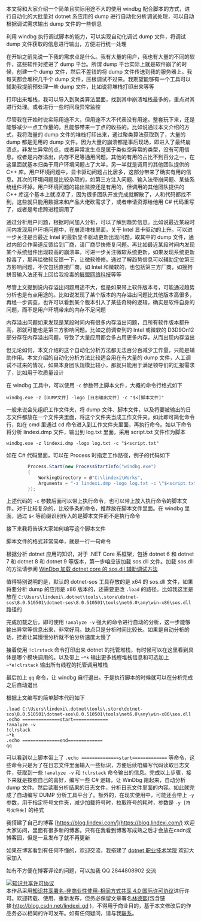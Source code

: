 
本文将和大家介绍一个简单且实际用途不大的使用 windbg 配合脚本的方式，进行自动化的大批量对 dotnet 系应用的 dump 进行自动化分析调试处理，可以自动根据调试需求输出 dump 文件的一些信息

<!--more-->


<!-- 发布 -->
<!-- 博客 -->

利用 windbg 执行调试脚本的能力，可以实现自动化调试 dump 文件，将调试 dump 文件获取的信息进行输出，方便进行统一处理

在开始之前先说一下我的需求点是什么。我有大量的用户，我也有大量的不同的软件，这些软件对接进了 dump 平台。所谓 dump 平台实际上就是软件崩了的时候，创建一个 dump 文件，然后不差钱的将 dump 文件传送到我的服务器上。我每天都会堆积几千个 dump 文件，压根调试不过来。我期望能够有一个工具可以辅助我提前预处理一些 dump 文件，比如说将堆栈打印出来等等

打印出来堆栈，我可以导入到聚类算法里面，找到其中崩溃堆栈最多的，重点对其进行处理。或者进行一些时间段异常监控

尽管我在开始时说实际用途不大，但用途不大不代表没有用途。整套玩下来，还是能够减少一点工作量的，且能够带来一丁点的收益的。比如说通过本文介绍的方式，我将海量的 dump 文件的堆栈打印出来，通过聚类算法获取到了，大量的 dump 都是无用的 dump 文件。因为大量的崩溃都是事后现场，即进入了最终崩溃点，非发生异常的点，或者异常发生点是属于类似空异常的类型，没有可用信息。或者是内存溢出，内存不足等通用问题。其他的有用的占比不到百分之一，在这里面就基本归类于用户环境问题占了大半，另一半就是调用的其他团队提供的 C++ 库。用户环境问题中，显卡驱动问题占比居多，这部分带来了确实有用的信息。其次的环境问题是比较杂项的，如第三方注入问题、输入法带崩问题、某些系统组件坏掉。用户环境问题的输出监控还是有用的，但调用的其他团队提供的 C++ 库这个基本上就凉凉了，因为很多团队开发完成就解散了，人和代码都找不到，这些就只能用数据来和产品大佬砍需求了，或者申请资源给他用 C# 代码重写了，或者是考虑跨进程调用了

通过分析用户问题，根据时间加入分析，可以了解到趋势信息。比如说最近某段时间内发现用户环境问题中，在崩溃堆栈里面，关于 Intel 显卡驱动的上升。可以进一步关注是否最近 Intel 的最新显卡驱动更新出现问题，取其中的 dump 文件，通过内部合作渠道反馈给到厂商，请厂商尽快修复问题。再比如最近某段时间内发现某个系统组件出现较高的崩溃率，可进一步关注微软系统更新，如果发现系统更新投毒了，那再给微软反馈一下，让微软修修。通过了解趋势信息可以辅助定位第三方影响问题，不仅包括直接厂商，如 Intel 和微软的，也包括第三方厂商，如搜狗拼音输入法还有上回给我投毒的[展盟网络科技](https://blog.lindexi.com/post/%E4%B8%8A%E6%B5%B7%E5%B1%95%E7%9B%9F%E7%BD%91%E7%BB%9C%E7%A7%91%E6%8A%80%E6%9C%89%E9%99%90%E5%85%AC%E5%8F%B8%E7%9A%84-gamebox-%E7%BB%84%E4%BB%B6%E6%B3%A8%E5%85%A5%E8%BF%9B%E7%A8%8B%E5%AF%BC%E8%87%B4%E8%BD%AF%E4%BB%B6%E5%B4%A9%E6%BA%83.html)等等

尽管上文提到说内存溢出问题用途不大，但是如果带上软件版本号，可能通过趋势分析也是有点用途的。比如说发现了某个版本的内存溢出问题比其他版本高很多，再经一步调查，也许可以看到某个版本引入了某些奇特的逻辑，确实是软件自身的问题，而不是用户环境带来的内存不足问题

内存溢出问题如果发现是某段时间内有很多内存溢出问题，且所有软件版本都升高，那就可能也是第三方影响问题。比如之前调查到的 Intel 或微软的 D3D9On12 部分存在内存溢出问题，导致了大量应用都会多占用更多内存，从而出现内存溢出

但无论如何，本文介绍的这个自动化分析方法都无法百分百减少工作量，只能是辅助作用。本文介绍的自动化分析方法比较适合用在有大量的 dump 文件，人工调试不过来的情况，如果本身团队规模比较小，那就只能用于满足领导们的汇报需求了，比如用于吹质量设计

在 windbg 工具中，可以使用 `-c` 参数带上脚本文件，大概的命令行格式如下

```
windbg.exe -z [DUMP文件] -logo [日志输出文件] -c "$<[脚本文件]"
```

一般来说会先组织工作文件夹，将 dump 文件、脚本文件，以及将要被输出的日志文件都放在一个文件夹里面，将这个文件夹当成工作文件夹。如此即可简化命令行，如在 cmd 里通过 cd 命令进入到工作文件夹里面，再执行命令。如以下命令将分析 lindexi.dmp 文件，输出到 log.txt 里面，采用 script.txt 文件作为脚本

```
windbg.exe -z lindexi.dmp -logo log.txt -c "$<script.txt"
```

如在 C# 代码里面，可以在 Process 时指定工作路径，例子的代码如下

```csharp
        Process.Start(new ProcessStartInfo("windbg.exe")
        {
            WorkingDirectory = @"C:\lindexi\Works",
            Arguments = "-z lindexi.dmp -logo log.txt -c \"$<script.txt\""
        });
```

上述代码的 `-c` 参数后面可以带上执行命令，也可以带上放入执行命令的脚本文件。对于比较复杂的，比较多条的命令，推荐放在脚本文件里面。在 windbg 里面，通过 `$<` 等前缀识别传入的是脚本文件而不是执行命令

接下来我将告诉大家如何编写这个脚本文件

脚本文件的格式非常简单，就是一行一句命令

根据分析 dotnet 应用的知识，对于 .NET Core 系框架，包括 dotnet 6 和 dotnet 7 和 dotnet 8 和 dotnet 9 等版本，第一步咱应该加载 sos.dll 文件。加载 sos.dll 的方法请参阅 [WinDbg 加载 dotnet core 的 sos.dll 辅助调试方法](https://blog.lindexi.com/post/WinDbg-%E5%8A%A0%E8%BD%BD-dotnet-core-%E7%9A%84-sos.dll-%E8%BE%85%E5%8A%A9%E8%B0%83%E8%AF%95%E6%96%B9%E6%B3%95.html )

值得特别说明的是，默认的 dotnet-sos 工具存放的是 x64 的 sos.dll 文件，如果将要分析 dump 的应用是 x86 版本的，还需要更改 `.load` 的路径。比如我这里是放在 `C:\Users\lindexi\.dotnet\tools\.store\dotnet-sos\8.0.510501\dotnet-sos\8.0.510501\tools\net6.0\any\win-x86\sos.dll` 路径的

完成加载之后，即可使用 `!analyze -v` 强大的命令进行自动的分析，这一步能够输出异常等信息出来，非常好用。缺点只是分析时间比较长。如果是自动分析的话，挂着让其慢慢分析就不怕分析速度太慢了

接着使用 `!clrstack` 命令打印出来 dotnet 的托管堆栈，有时候可以在这里看到具体是哪个模块调用的。以及带上 `~*k` 输出更多线程堆栈信息和可选加上 `~*e!clrstack` 输出所有线程的托管调用堆栈

最后加上 `qq` 命令，让 windbg 自行退出。于是执行脚本的时候就可以在分析完成之后自动退出

根据上文编写的简单脚本代码如下

```
.load C:\Users\lindexi\.dotnet\tools\.store\dotnet-sos\8.0.510501\dotnet-sos\8.0.510501\tools\net6.0\any\win-x86\sos.dll
.echo ==============start=============
!analyze -v
!clrstack
~*k
.echo ==============end=============
qq
```

可以看到以上脚本带上了 `.echo ==============start=============` 等命令，这些命令只是为了在日志文件里面输入一些标识，方便后续咱编写代码读取日志文件，获取到一些 `!analyze -v` 和 `!clrstack` 命令输出的信息。完成以上步骤，接下来就是按照自己的喜好，编写一些 C# 逻辑，让 WinDbg 跑起来，自动分析 dump 文件。然后读取分析结果的日志文件，分析日志文件里面的内容。如此就完成了自动编写 DUMP 分析工具平台了。额外的，在现实使用中，可能还会带上 `-y` 参数，用于指定符号文件夹，减少加载符号时，拉取符号的耗时，参数是 `-y [符号文件夹]` 的格式


我搭建了自己的博客 [https://blog.lindexi.com/](https://blog.lindexi.com/) 欢迎大家访问，里面有很多新的博客。只有在我看到博客写成熟之后才会放在csdn或博客园，但是一旦发布了就不再更新

如果在博客看到有任何不懂的，欢迎交流，我搭建了 [dotnet 职业技术学院](https://t.me/dotnet_campus) 欢迎大家加入

如有不方便在博客评论的问题，可以加我 QQ 2844808902 交流

<a rel="license" href="http://creativecommons.org/licenses/by-nc-sa/4.0/"><img alt="知识共享许可协议" style="border-width:0" src="https://licensebuttons.net/l/by-nc-sa/4.0/88x31.png" /></a><br />本作品采用<a rel="license" href="http://creativecommons.org/licenses/by-nc-sa/4.0/">知识共享署名-非商业性使用-相同方式共享 4.0 国际许可协议</a>进行许可。欢迎转载、使用、重新发布，但务必保留文章署名[林德熙](http://blog.csdn.net/lindexi_gd)(包含链接:http://blog.csdn.net/lindexi_gd )，不得用于商业目的，基于本文修改后的作品务必以相同的许可发布。如有任何疑问，请与我[联系](mailto:lindexi_gd@163.com)。